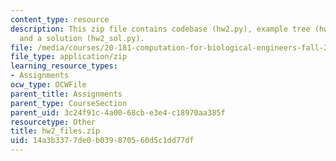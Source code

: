 ```yaml
---
content_type: resource
description: This zip file contains codebase (hw2.py), example tree (hw2_tree.txt),
  and a solution (hw2_sol.py).
file: /media/courses/20-181-computation-for-biological-engineers-fall-2006/14a3b3377de0b039870560d5c1dd77df_hw2_files.zip
file_type: application/zip
learning_resource_types:
- Assignments
ocw_type: OCWFile
parent_title: Assignments
parent_type: CourseSection
parent_uid: 3c24f91c-4a00-68cb-e3e4-c18970aa385f
resourcetype: Other
title: hw2_files.zip
uid: 14a3b337-7de0-b039-8705-60d5c1dd77df
---
```

